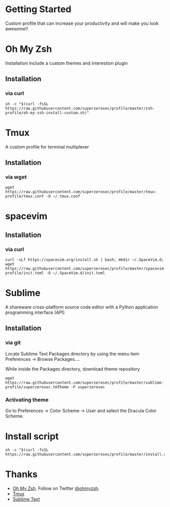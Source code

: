 # Getting Started
Custom profile that can increase your productivity and will make you look awesome!!

# Oh My Zsh
Installation include a custom themes and interestion plugin
## Installation
### via curl
```shell
sh -c "$(curl -fsSL https://raw.githubusercontent.com/superzerosec/profile/master/zsh-profile/oh-my-zsh-install-custom.sh)"
```

# Tmux
A custom profile for terminal multiplexer
## Installation
### via wget
```shell
wget https://raw.githubusercontent.com/superzerosec/profile/master/tmux-profile/tmux.conf -O ~/.tmux.conf
```

# spacevim

## Installation
### via curl
```shell
curl -sLf https://spacevim.org/install.sh | bash; mkdir ~/.SpaceVim.d; wget https://raw.githubusercontent.com/superzerosec/profile/master/spacevim-profile/init.toml -O ~/.SpaceVim.d/init.toml
```

# Sublime
A shareware cross-platform source code editor with a Python application programming interface (API)
## Installation
### via git
Locate Sublime Text Packages directory by using the menu item Preferences -> Browse Packages....

While inside the Packages directory, download theme repository

```shell
wget https://raw.githubusercontent.com/superzerosec/profile/master/sublime-profile/superzerosec.tmTheme -P superzerosec
```
### Activating theme
Go to Preferences -> Color Scheme -> User and select the Dracula Color Scheme.

# Install script
```shell
sh -c "$(curl -fsSL https://raw.githubusercontent.com/superzerosec/profile/master/install.sh)"
```

# Thanks
* [Oh My Zsh](https://github.com/ohmyzsh/ohmyzsh). Follow on Twitter [@ohmyzsh](https://twitter.com/ohmyzsh).
* [Tmux](https://github.com/tmux/tmux)
* [Sublime Text](https://www.sublimetext.com)
